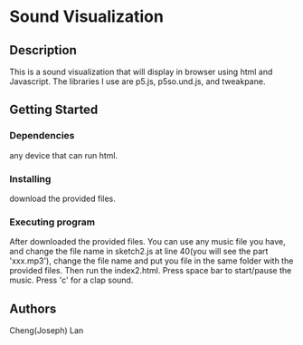 # Sound Visualization

## Description

This is a sound visualization that will display in browser using html and Javascript. The libraries I use are p5.js, p5so.und.js, and tweakpane.

## Getting Started

### Dependencies

any device that can run html.

### Installing

download the provided files. 

### Executing program

After downloaded the provided files. You can use any music file you have, and change the file name in sketch2.js at line 40(you will see the part 'xxx.mp3'), change the file name and put you file in the same folder with the provided files. Then run the index2.html. Press space bar to start/pause the music. Press 'c' for a clap sound. 


## Authors

Cheng(Joseph) Lan
